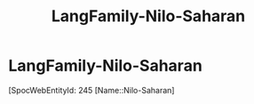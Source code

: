 ﻿---
title: "LangFamily-Nilo-Saharan"
type: LangFamily
tags: 
- Lang_Family
---

# LangFamily-Nilo-Saharan

[SpocWebEntityId: 245
[Name::Nilo-Saharan]

